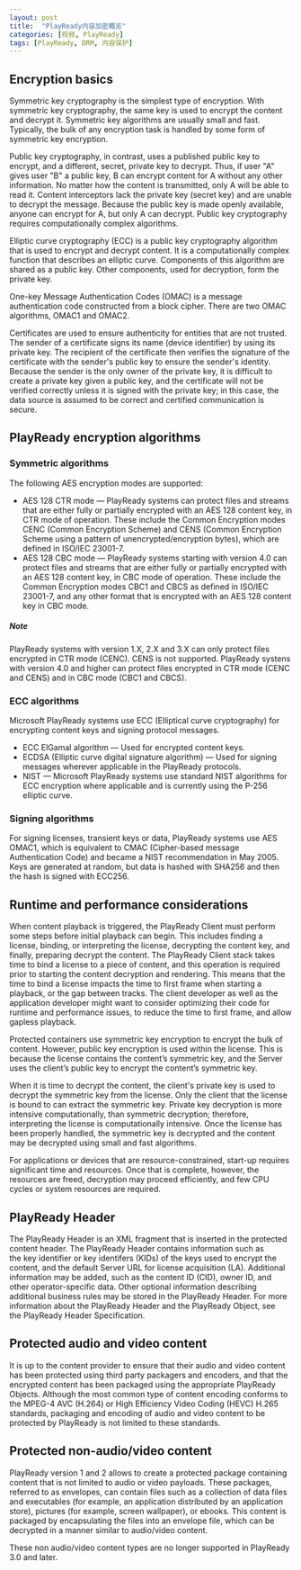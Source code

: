 ```yaml
---
layout: post
title:  "PlayReady内容加密概览"
categories: [视频, PlayReady]
tags: [PlayReady, DRM, 内容保护]
---
```


## Encryption basics
Symmetric key cryptography is the simplest type of encryption. With symmetric key cryptography, the same key is used to encrypt the content and decrypt it. Symmetric key algorithms are usually small and fast. Typically, the bulk of any encryption task is handled by some form of symmetric key encryption.

Public key cryptography, in contrast, uses a published public key to encrypt, and a different, secret, private key to decrypt. Thus, if user "A" gives user "B" a public key, B can encrypt content for A without any other information. No matter how the content is transmitted, only A will be able to read it. Content interceptors lack the private key (secret key) and are unable to decrypt the message. Because the public key is made openly available, anyone can encrypt for A, but only A can decrypt. Public key cryptography requires computationally complex algorithms.

Elliptic curve cryptography (ECC) is a public key cryptography algorithm that is used to encrypt and decrypt content. It is a computationally complex function that describes an elliptic curve. Components of this algorithm are shared as a public key. Other components, used for decryption, form the private key.

One-key Message Authentication Codes (OMAC) is a message authentication code constructed from a block cipher. There are two OMAC algorithms, OMAC1 and OMAC2.

Certificates are used to ensure authenticity for entities that are not trusted. The sender of a certificate signs its name (device identifier) by using its private key. The recipient of the certificate then verifies the signature of the certificate with the sender's public key to ensure the sender's identity. Because the sender is the only owner of the private key, it is difficult to create a private key given a public key, and the certificate will not be verified correctly unless it is signed with the private key; in this case, the data source is assumed to be correct and certified communication is secure.

## PlayReady encryption algorithms
### Symmetric algorithms
The following AES encryption modes are supported:
* AES 128 CTR mode — PlayReady systems can protect files and streams that are either fully or partially encrypted with an AES 128 content key, in CTR mode of operation. These include the Common Encryption modes CENC (Common Encryption Scheme) and CENS (Common Encryption Scheme using a pattern of unencrypted/encryption bytes), which are defined in ISO/IEC 23001-7.
* AES 128 CBC mode — PlayReady systems starting with version 4.0 can protect files and streams that are either fully or partially encrypted with an AES 128 content key, in CBC mode of operation. These include the Common Encryption modes CBC1 and CBCS as defined in ISO/IEC 23001-7, and any other format that is encrypted with an AES 128 content key in CBC mode.

##### Note
PlayReady systems with version 1.X, 2.X and 3.X can only protect files encrypted in CTR mode (CENC). CENS is not supported. PlayReady systens with version 4.0 and higher can protect files encrypted in CTR mode (CENC and CENS) and in CBC mode (CBC1 and CBCS).

### ECC algorithms
Microsoft PlayReady systems use ECC (Elliptical curve cryptography) for encrypting content keys and signing protocol messages.
* ECC ElGamal algorithm — Used for encrypted content keys.
* ECDSA (Elliptic curve digital signature algorithm) — Used for signing messages wherever applicable in the PlayReady protocols.
* NIST — Microsoft PlayReady systems use standard NIST algorithms for ECC encryption where applicable and is currently using the P-256 elliptic curve.

### Signing algorithms
For signing licenses, transient keys or data, PlayReady systems use AES OMAC1, which is equivalent to CMAC (Cipher-based message Authentication Code) and became a NIST recommendation in May 2005. Keys are generated at random, but data is hashed with SHA256 and then the hash is signed with ECC256.

## Runtime and performance considerations
When content playback is triggered, the PlayReady Client must perform some steps before initial playback can begin. This includes finding a license, binding, or interpreting the license, decrypting the content key, and finally, preparing decrypt the content. The PlayReady Client stack takes time to bind a license to a piece of content, and this operation is required prior to starting the content decryption and rendering. This means that the time to bind a license impacts the time to first frame when starting a playback, or the gap between tracks. The client developer as well as the application developer might want to consider optimizing their code for runtime and performance issues, to reduce the time to first frame, and allow gapless playback.

Protected containers use symmetric key encryption to encrypt the bulk of content. However, public key encryption is used within the license. This is because the license contains the content’s symmetric key, and the Server uses the client’s public key to encrypt the content’s symmetric key.

When it is time to decrypt the content, the client's private key is used to decrypt the symmetric key from the license. Only the client that the license is bound to can extract the symmetric key.
Private key decryption is more intensive computationally, than symmetric decryption; therefore, interpreting the license is computationally intensive. Once the license has been properly handled, the symmetric key is decrypted and the content may be decrypted using small and fast algorithms.

For applications or devices that are resource-constrained, start-up requires significant time and resources. Once that is complete, however, the resources are freed, decryption may proceed efficiently, and few CPU cycles or system resources are required.

## PlayReady Header
The PlayReady Header is an XML fragment that is inserted in the protected content header. The PlayReady Header contains information such as the key identifier or key identifers (KIDs) of the keys used to encrypt the content, and the default Server URL for license acquisition (LA). Additional information may be added, such as the content ID (CID), owner ID, and other operator-specific data. Other optional information describing additional business rules may be stored in the PlayReady Header. For more information about the PlayReady Header and the PlayReady Object, see the PlayReady Header Specification.

## Protected audio and video content
It is up to the content provider to ensure that their audio and video content has been protected using third party packagers and encoders, and that the encrypted content has been packaged using the appropriate PlayReady Objects. Although the most common type of content encoding conforms to the MPEG-4 AVC (H.264) or High Efficiency Video Coding (HEVC) H.265 standards, packaging and encoding of audio and video content to be protected by PlayReady is not limited to these standards.

## Protected non-audio/video content
PlayReady version 1 and 2 allows to create a protected package containing content that is not limited to audio or video payloads. These packages, referred to as envelopes, can contain files such as a collection of data files and executables (for example, an application distributed by an application store), pictures (for example, screen wallpaper), or ebooks. This content is packaged by encapsulating the files into an envelope file, which can be decrypted in a manner similar to audio/video content.

These non audio/video content types are no longer supported in PlayReady 3.0 and later.

